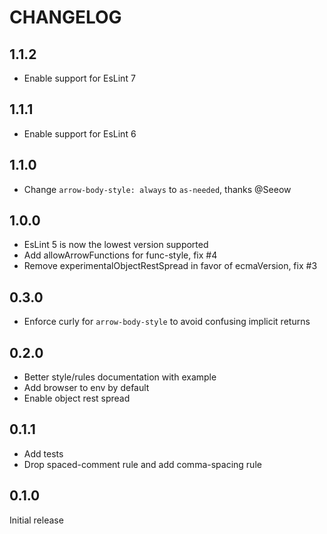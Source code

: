 # CHANGELOG

## 1.1.2

- Enable support for EsLint 7

## 1.1.1

- Enable support for EsLint 6

## 1.1.0

- Change `arrow-body-style: always` to `as-needed`, thanks @Seeow

## 1.0.0

- EsLint 5 is now the lowest version supported
- Add allowArrowFunctions for func-style, fix #4
- Remove experimentalObjectRestSpread in favor of ecmaVersion, fix #3

## 0.3.0

- Enforce curly for `arrow-body-style` to avoid confusing implicit returns

## 0.2.0

- Better style/rules documentation with example
- Add browser to env by default
- Enable object rest spread

## 0.1.1

- Add tests
- Drop spaced-comment rule and add comma-spacing rule

## 0.1.0

Initial release
